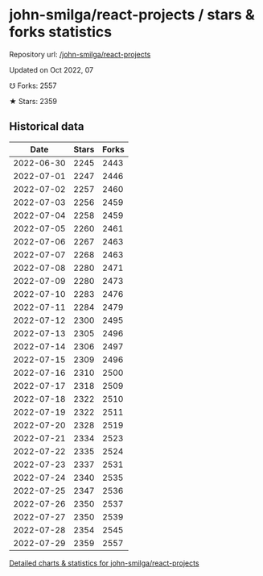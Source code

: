 # john-smilga/react-projects / stars & forks statistics

Repository url: [/john-smilga/react-projects](https://github.com/john-smilga/react-projects)

Updated on Oct 2022, 07

☋ Forks: 2557

★ Stars: 2359

## Historical data
| Date | Stars | Forks |
|------|-------|-------|
| 2022-06-30 | 2245 | 2443 | 
| 2022-07-01 | 2247 | 2446 | 
| 2022-07-02 | 2257 | 2460 | 
| 2022-07-03 | 2256 | 2459 | 
| 2022-07-04 | 2258 | 2459 | 
| 2022-07-05 | 2260 | 2461 | 
| 2022-07-06 | 2267 | 2463 | 
| 2022-07-07 | 2268 | 2463 | 
| 2022-07-08 | 2280 | 2471 | 
| 2022-07-09 | 2280 | 2473 | 
| 2022-07-10 | 2283 | 2476 | 
| 2022-07-11 | 2284 | 2479 | 
| 2022-07-12 | 2300 | 2495 | 
| 2022-07-13 | 2305 | 2496 | 
| 2022-07-14 | 2306 | 2497 | 
| 2022-07-15 | 2309 | 2496 | 
| 2022-07-16 | 2310 | 2500 | 
| 2022-07-17 | 2318 | 2509 | 
| 2022-07-18 | 2322 | 2510 | 
| 2022-07-19 | 2322 | 2511 | 
| 2022-07-20 | 2328 | 2519 | 
| 2022-07-21 | 2334 | 2523 | 
| 2022-07-22 | 2335 | 2524 | 
| 2022-07-23 | 2337 | 2531 | 
| 2022-07-24 | 2340 | 2535 | 
| 2022-07-25 | 2347 | 2536 | 
| 2022-07-26 | 2350 | 2537 | 
| 2022-07-27 | 2350 | 2539 | 
| 2022-07-28 | 2354 | 2545 | 
| 2022-07-29 | 2359 | 2557 | 


[Detailed charts & statistics for john-smilga/react-projects](https://reviewgithub.com/rep/john-smilga/react-projects)
